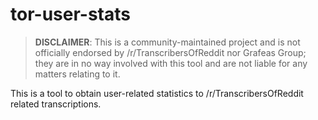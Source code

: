 # tor-user-stats

> **DISCLAIMER**: This is a community-maintained project and is not officially endorsed by /r/TranscribersOfReddit nor Grafeas Group; they are in no way involved with this tool and are not liable for any matters relating to it.

This is a tool to obtain user-related statistics to /r/TranscribersOfReddit related transcriptions.
